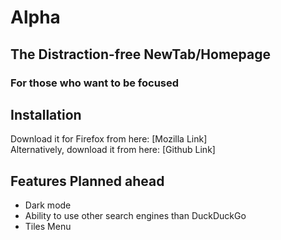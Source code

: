 # Alpha  
## The Distraction-free NewTab/Homepage  
### For those who want to be focused  

## Installation
Download it for Firefox from here: [Mozilla Link]  
Alternatively, download it from here: [Github Link]  

## Features Planned ahead
- Dark mode
- Ability to use other search engines than DuckDuckGo
- Tiles Menu